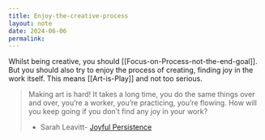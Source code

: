 ```yaml
---
title: Enjoy-the-creative-process
layout: note
date: 2024-06-06
permalink:
---
```

Whilst being creative,  you should [[Focus-on-Process-not-the-end-goal]]. But you should also try to enjoy the process of creating, finding joy in the work itself. This means [[Art-is-Play]] and not too serious.

> Making art is hard! It takes a long time, you do the same things over and over, you’re a worker, you’re practicing, you’re flowing. How will you keep going if you don’t find any joy in your work? 
> - Sarah Leavitt- [Joyful Persistence](https://sarahleavitt.com/joyful-persistence-my-talk-for-the-ubc-school-of-creative-writing-graduation/)